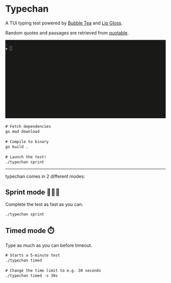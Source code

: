 # Typechan

A TUI typing test powered by [Bubble Tea](https://github.com/charmbracelet/bubbletea) and [Lip Gloss](https://github.com/charmbracelet/lipgloss).

Random quotes and passages are retrieved from [quotable](https://github.com/lukePeavey/quotable).

![](https://github.com/hofman-tan/type-chan/blob/master/demo.gif)

```shell
# Fetch dependencies
go mod download

# Compile to binary
go build .

# Launch the test!
./typechan sprint
```

---

typechan comes in 2 different modes:

## Sprint mode 🏃🏻‍♀️

Complete the test as fast as you can.

```shell
./typechan sprint
```

## Timed mode ⏱️

Type as much as you can before timeout.

```shell
# Starts a 5-minute test
./typechan timed

# Change the time limit to e.g. 30 seconds
./typechan timed -s 30s
```
